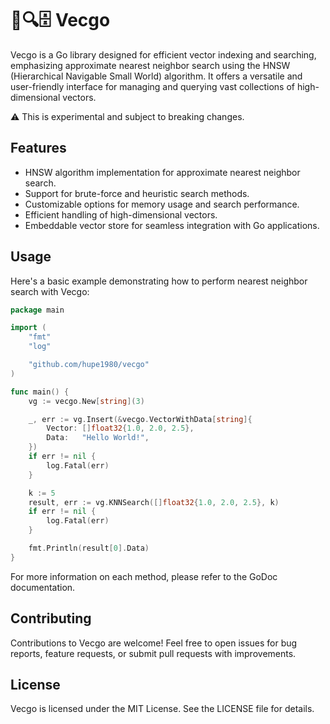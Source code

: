 # 🧬🔍🗄️ Vecgo

Vecgo is a Go library designed for efficient vector indexing and searching, emphasizing approximate nearest neighbor search using the HNSW (Hierarchical Navigable Small World) algorithm. It offers a versatile and user-friendly interface for managing and querying vast collections of high-dimensional vectors.

:warning: This is experimental and subject to breaking changes.

## Features

- HNSW algorithm implementation for approximate nearest neighbor search.
- Support for brute-force and heuristic search methods.
- Customizable options for memory usage and search performance.
- Efficient handling of high-dimensional vectors.
- Embeddable vector store for seamless integration with Go applications.

## Usage

Here's a basic example demonstrating how to perform nearest neighbor search with Vecgo:


```go
package main

import (
	"fmt"
	"log"

	"github.com/hupe1980/vecgo"
)

func main() {
	vg := vecgo.New[string](3)

	_, err := vg.Insert(&vecgo.VectorWithData[string]{
		Vector: []float32{1.0, 2.0, 2.5},
		Data:   "Hello World!",
	})
	if err != nil {
		log.Fatal(err)
	}

	k := 5
	result, err := vg.KNNSearch([]float32{1.0, 2.0, 2.5}, k)
	if err != nil {
		log.Fatal(err)
	}

	fmt.Println(result[0].Data)
}
```

For more information on each method, please refer to the GoDoc documentation.

## Contributing
Contributions to Vecgo are welcome! Feel free to open issues for bug reports, feature requests, or submit pull requests with improvements.

## License
Vecgo is licensed under the MIT License. See the LICENSE file for details.